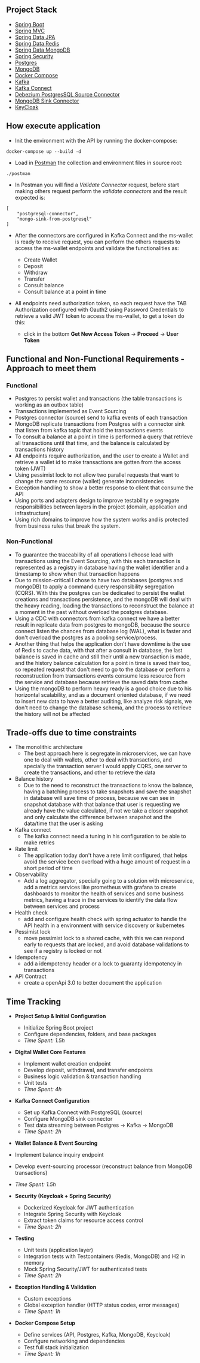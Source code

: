 ## Project Stack

- [Spring Boot](https://spring.io/projects/spring-boot)
- [Spring MVC](https://docs.spring.io/spring-framework/reference/web/webmvc.html)
- [Spring Data JPA](https://spring.io/projects/spring-data-jpa)
- [Spring Data Redis](https://spring.io/projects/spring-data-redis)
- [Spring Data MongoDB](https://spring.io/projects/spring-data-mongodb)
- [Spring Security](https://spring.io/projects/spring-security)
- [Postgres](https://www.postgresql.org)
- [MongoDB](https://www.mongodb.com/)
- [Docker Compose](https://docs.docker.com/compose/)
- [Kafka](https://kafka.apache.org)
- [Kafka Connect](https://docs.confluent.io/platform/current/connect/index.html)
- [Debezium PostgresSQL Source Connector](https://docs.confluent.io/kafka-connectors/debezium-postgres-source/current/overview.html)
- [MongoDB Sink Connector](https://www.mongodb.com/pt-br/docs/kafka-connector/current/sink-connector/)
- [KeyCloak](https://www.keycloak.org/)

## How execute application

- Init the environment with the API by running the docker-compose:
```
docker-compose up --build -d
```

- Load in [Postman](https://www.postman.com/) the collection and environment files in source root:
```
./postman
```

- In Postman you will find a *Validate Connector* request, before start making others request perform the
*validate connectors* and the result expected is:
```
[
    "postgresql-connector",
    "mongo-sink-from-postgresql"
]
```

- After the connectors are configured in Kafka Connect and the ms-wallet is ready to receive request, you can perform
the others requests to access the ms-wallet endpoints and validate the functionalities as:
  - Create Wallet
  - Deposit
  - Withdraw
  - Transfer
  - Consult balance
  - Consult balance at a point in time

- All endpoints need authorization token, so each request have the TAB Authorization configured with Oauth2 using
Password Credentials to retrieve a valid JWT token to access the ms-wallet, to get a token do this:
  - click in the bottom **Get New Access Token** -> **Proceed** -> **User Token**

## Functional and Non-Functional Requirements - Approach to meet them 

### Functional

- Postgres to persist wallet and transactions (the table transactions is working as an outbox table)
- Transactions implemented as Event Sourcing
- Postgres connector (source) send to kafka events of each transaction
- MongoDB replicate transactions from Postgres with a connector sink that listen from kafka topic that hold the transactions events
- To consult a balance at a point in time is performed a query that retrieve all transactions until that time,
and the balance is calculated by transactions history
- All endpoints require authorization, and the user to create a Wallet and retrieve a wallet id to make transactions
are gotten from the access token (JWT)
- Using pessimist lock to not allow two parallel requests that want to change the same resource (wallet) generate
inconsistencies
- Exception handling to show a better response to client that consume the API
- Using ports and adapters design to improve testability e segregate responsibilities between layers in the project
(domain, application and infrastructure)
- Using rich domains to improve how the system works and is protected from business rules that break the system.

### Non-Functional

- To guarantee the traceability of all operations I choose lead with transactions using the Event Sourcing,
with this each transaction is represented as a registry in database having the wallet identifier and a timestamp
to show when that transaction happens
- Due to mission-critical I chose to have two databases (postgres and mongoDB) to apply a command query responsibility segregation (CQRS).
With this the postgres can be dedicated to persist the wallet creations and transactions persistence, and the mongoDB
will deal with the heavy reading, loading the transactions to reconstruct the balance at a moment in the past without
overload the postgres database.
- Using a CDC with connectors from kafka connect we have a better result in replicate data from postgres to mongoDB,
because the source connect listen the chances from database log (WAL), what is faster and don't overload the postgres
as a pooling service/process.
- Another thing that helps the application don't have downtime is the use of Redis to cache data, with that
after a consult in database, the last balance is saved in cache and still their until a new transaction is made,
and the history balance calculation for a point in time is saved their too, so repeated request that don't need
to go to the database or perform a reconstruction from transactions events consume less resource from the service
and database because retrieve the saved data from cache
- Using the mongoDB to perform heavy ready is a good choice due to his horizontal scalability, and as a document oriented
database, if we need to insert new data to have a better auditing, like analyze risk signals, we don't need to
change the database schema, and the process to retrieve the history will not be affected

## Trade-offs due to time constraints

- The monolithic architecture
  - The best approach here is segregate in microservices, we can have one to deal with wallets, other to deal with
  transactions, and specially the transaction server I would apply CQRS, one server to create the transactions,
  and other to retrieve the data
- Balance history
  - Due to the need to reconstruct the transactions to know the balance, having a batching process to take snapshots
  and save the snapshot in database will save time of process, because we can see in snapshot database with that
  balance that user is requesting we already have the value calculated, if not we take a closer snapshot and only
  calculate the difference between snapshot and the data/time that the user is asking
- Kafka connect
  - The kafka connect need a tuning in his configuration to be able to make retries
- Rate limit
  - The application today don't have a rete limit configured, that helps avoid the service been overload with a huge
  amount of request in a short period of time
- Observability
  - Add a log aggregator, specially going to a solution with microservice, add a metrics services like prometheus with
  grafana to create dashboards to monitor the health of services and some business metrics, having a trace in the
  services to identify the data flow between services and process
- Health check
  - add and configure health check with spring actuator to handle the API health in a environment with service discovery
  or kubernetes
- Pessimist lock
  - move pessimist lock to a shared cache, with this we can respond early to requests that are locked, and avoid
  database validations to see if a registry is locked or not
- Idempotency
  - add a idempotency header or a lock to guaranty idempotency in transactions
- API Contract
  - create a openApi 3.0 to better document the application


## Time Tracking

- **Project Setup & Initial Configuration**
  - Initialize Spring Boot project
  - Configure dependencies, folders, and base packages
  - *Time Spent: 1.5h*

- **Digital Wallet Core Features**
  - Implement wallet creation endpoint
  - Develop deposit, withdrawal, and transfer endpoints
  - Business logic validation & transaction handling
  - Unit tests
  - *Time Spent: 4h*
  
- **Kafka Connect Configuration**
  - Set up Kafka Connect with PostgreSQL (source)
  - Configure MongoDB sink connector
  - Test data streaming between Postgres → Kafka → MongoDB 
  - *Time Spent: 2h*

-  **Wallet Balance & Event Sourcing** 
  - Implement balance inquiry endpoint 
  - Develop event-sourcing processor (reconstruct balance from MongoDB transactions)
  - *Time Spent: 1.5h*

- **Security (Keycloak + Spring Security)**
  - Dockerized Keycloak for JWT authentication
  - Integrate Spring Security with Keycloak 
  - Extract token claims for resource access control 
  - *Time Spent: 2h*

- **Testing** 
  - Unit tests (application layer)
  - Integration tests with Testcontainers (Redis, MongoDB) and H2 in memory
  - Mock Spring Security/JWT for authenticated tests 
  - *Time Spent: 2h*

- **Exception Handling & Validation**
  - Custom exceptions
  - Global exception handler (HTTP status codes, error messages)
  - *Time Spent: 1h*

- **Docker Compose Setup**
  - Define services (API, Postgres, Kafka, MongoDB, Keycloak)
  - Configure networking and dependencies
  - Test full stack initialization
  - *Time Spent: 1h*
